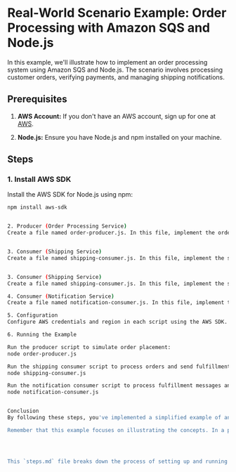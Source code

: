 # Real-World Scenario Example: Order Processing with Amazon SQS and Node.js

In this example, we'll illustrate how to implement an order processing system using Amazon SQS and Node.js. The scenario involves processing customer orders, verifying payments, and managing shipping notifications.

## Prerequisites

1. **AWS Account:** If you don't have an AWS account, sign up for one at [AWS](https://aws.amazon.com/).

2. **Node.js:** Ensure you have Node.js and npm installed on your machine.

## Steps

### 1. Install AWS SDK

Install the AWS SDK for Node.js using npm:

```sh
npm install aws-sdk


2. Producer (Order Processing Service)
Create a file named order-producer.js. In this file, implement the order processing service that sends order messages to the SQS queue.


3. Consumer (Shipping Service)
Create a file named shipping-consumer.js. In this file, implement the shipping service that processes "ProcessOrder" messages from the SQS queue and sends "FulfillOrder" messages to another SQS queue.


3. Consumer (Shipping Service)
Create a file named shipping-consumer.js. In this file, implement the shipping service that processes "ProcessOrder" messages from the SQS queue and sends "FulfillOrder" messages to another SQS queue.

4. Consumer (Notification Service)
Create a file named notification-consumer.js. In this file, implement the notification service that processes "FulfillOrder" messages from the SQS queue and sends shipping notifications to customers.

5. Configuration
Configure AWS credentials and region in each script using the AWS SDK.

6. Running the Example

Run the producer script to simulate order placement:
node order-producer.js

Run the shipping consumer script to process orders and send fulfillment messages:
node shipping-consumer.js

Run the notification consumer script to process fulfillment messages and send notifications:
node notification-consumer.js


Conclusion
By following these steps, you've implemented a simplified example of an order processing system using Amazon SQS and Node.js. This example demonstrates how messages are sent, processed, and coordinated asynchronously, enabling efficient order management and shipping notifications.

Remember that this example focuses on illustrating the concepts. In a production scenario, you would need to implement more robust error handling, security measures, and consider best practices for scaling and reliability.




This `steps.md` file breaks down the process of setting up and running the example scenario using Amazon SQS and Node.js. You can customize and execute the steps based on your development environment and requirements.
